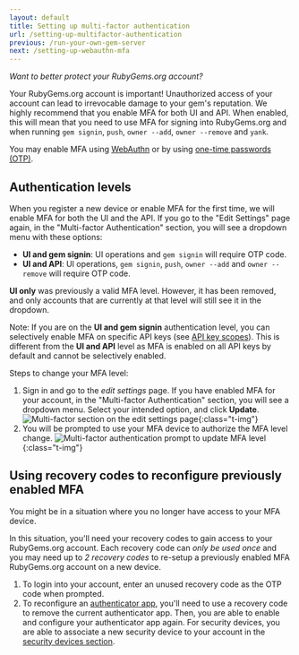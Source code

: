 ```yaml
---
layout: default
title: Setting up multi-factor authentication
url: /setting-up-multifactor-authentication
previous: /run-your-own-gem-server
next: /setting-up-webauthn-mfa
---
```


<em class="t-gray">Want to better protect your RubyGems.org account?</em>

Your RubyGems.org account is important! Unauthorized access of your account
can lead to irrevocable damage to your gem's reputation. We highly recommend
that you enable MFA for both UI and API. When enabled, this will mean that
you need to use MFA for signing into RubyGems.org and when running `gem signin`,
`push`, `owner --add`, `owner --remove` and `yank`.

You may enable MFA using [WebAuthn](/setting-up-webauthn-mfa) or by
using [one-time passwords (OTP)](/setting-up-otp-mfa).

## Authentication levels

When you register a new device or enable MFA for the first time, we will enable
MFA for both the UI and the API. If you go to the "Edit Settings" page again, in the "Multi-factor Authentication" section, you
will see a dropdown menu with these options:

- **UI and gem signin**: UI operations and `gem signin` will require OTP code.
- **UI and API**: UI operations, `gem signin`, `push`, `owner --add` and `owner --remove` will require OTP code.

**UI only** was previously a valid MFA level. However, it has been removed, and only accounts that are currently at that level will still see it in the dropdown.

Note: If you are on the **UI and gem signin** authentication level,
you can selectively enable MFA on specific API keys (see [API key scopes](https://guides.rubygems.org/api-key-scopes/#enable-mfa-on-specific-api-keys)).
This is different from the **UI and API** level as MFA is enabled on all API keys by default and cannot be selectively enabled.

Steps to change your MFA level:

1. Sign in and go to the _edit settings_ page. If you have enabled MFA for your account, in the "Multi-factor Authentication" section, you will see a dropdown menu. Select your intended option, and click **Update**.
    ![Multi-factor section on the edit settings page](/images/changing_mfa_step1.png){:class="t-img"}
2. You will be prompted to use your MFA device to authorize the MFA level change.
    ![Multi-factor authentication prompt to update MFA level](/images/changing_mfa_step2.png){:class="t-img"}

## Using recovery codes to reconfigure previously enabled MFA

You might be in a situation where you no longer have access to your MFA device.

In this situation, you'll need your recovery codes to gain access to your RubyGems.org account.
Each recovery code can *only be used once* and you may need up to *2 recovery codes* to re-setup
a previously enabled MFA RubyGems.org account on a new device.

1. To login into your account, enter an unused recovery code as the OTP code when prompted.
2. To reconfigure an [authenticator app](https://rubygems.org/settings/edit#authenticator-app), you'll need to use a recovery code to remove the current authenticator app. Then, you are able to enable and configure your authenticator app again. For security devices, you are able to associate a new security device to your account in the [security devices section](https://rubygems.org/settings/edit#security-device).
